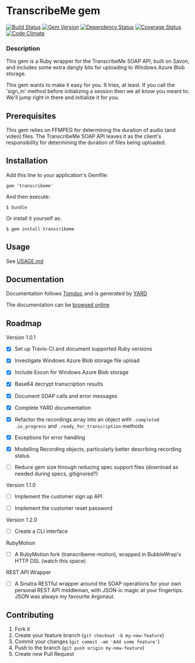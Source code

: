 # TranscribeMe gem
[![Build Status](https://travis-ci.org/tuttinator/transcribeme.png?branch=master)](https://travis-ci.org/tuttinator/transcribeme)
[![Gem Version](https://badge.fury.io/rb/transcribeme.png)](http://badge.fury.io/rb/transcribeme)
[![Dependency Status](https://gemnasium.com/tuttinator/transcribeme.png)](https://gemnasium.com/tuttinator/transcribeme)
[![Coverage Status](https://coveralls.io/repos/tuttinator/transcribeme/badge.png)](https://coveralls.io/r/tuttinator/transcribeme)
[![Code Climate](https://codeclimate.com/github/tuttinator/transcribeme.png)](https://codeclimate.com/github/tuttinator/transcribeme)


### Description

This gem is a Ruby wrapper for the TranscribeMe SOAP API, built on Savon, and includes some extra dangly bits for uploading to Windows Azure Blob storage.

This gem wants to make it easy for you. It tries, at least. If you call the 'sign_in' method before initializing a session then we all know you meant to. We'll jump right in there and initialize it for you.

## Prerequisites

This gem relies on FFMPEG for determining the duration of audio (and video) files. The TranscribeMe SOAP API leaves it as the client's responsibility for determining the duration of files being uploaded.

## Installation

Add this line to your application's Gemfile:

    gem 'transcribeme'

And then execute:

    $ bundle

Or install it yourself as:

    $ gem install transcribeme

## Usage

See [USAGE.md](USAGE.md)

## Documentation

Documentation follows [Tomdoc](http://tomdoc.org) and is generated by [YARD](http://yardoc.org)

The documentation can be [browsed online](http://rubydoc.info/github/tuttinator/transcribeme/master/frames)

## Roadmap

Version 1.0.1

- [x] Set up Travis-CI and document supported Ruby versions

- [x] Investigate Windows Azure Blob storage file upload

- [x] Include Excon for Windows Azure Blob storage

- [x] Base64 decrypt transcription results

- [x] Document SOAP calls and error messages

- [x] Complete YARD documentation

- [x] Refactor the recordings array into an object with `.completed` `.in_progress` and `.ready_for_transcription` methods

- [x] Exceptions for error handling

- [x] Modelling Recording objects, particularly better describing recording status

- [ ] Reduce gem size through reducing spec support files (download as needed during specs, gitignored?)

Version 1.1.0


- [ ] Implement the customer sign up API

- [ ] Implement the customer reset password

Version 1.2.0

- [ ] Create a CLI interface

RubyMotion

- [ ] A RubyMotion fork (transcribeme-motion), wrapped in BubbleWrap's HTTP DSL (watch this space)

REST API Wrapper

- [ ] A Sinatra RESTful wrapper around the SOAP operations for your own personal REST API middleman, with JSON-ic magic at your fingertips. JSON was always my favourite Argonaut.

## Contributing

1. Fork it
2. Create your feature branch (`git checkout -b my-new-feature`)
3. Commit your changes (`git commit -am 'Add some feature'`)
4. Push to the branch (`git push origin my-new-feature`)
5. Create new Pull Request


